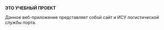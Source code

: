 **ЭТО УЧЕБНЫЙ ПРОЕКТ**

Данное веб-приложение представляет собой сайт и ИСУ логистической службы порта. 
